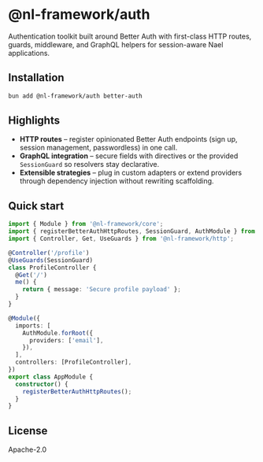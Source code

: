 # @nl-framework/auth

Authentication toolkit built around Better Auth with first-class HTTP routes, guards, middleware, and GraphQL helpers for session-aware Nael applications.

## Installation

```bash
bun add @nl-framework/auth better-auth
```

## Highlights

- **HTTP routes** – register opinionated Better Auth endpoints (sign up, session management, passwordless) in one call.
- **GraphQL integration** – secure fields with directives or the provided `SessionGuard` so resolvers stay declarative.
- **Extensible strategies** – plug in custom adapters or extend providers through dependency injection without rewriting scaffolding.

## Quick start

```ts
import { Module } from '@nl-framework/core';
import { registerBetterAuthHttpRoutes, SessionGuard, AuthModule } from '@nl-framework/auth';
import { Controller, Get, UseGuards } from '@nl-framework/http';

@Controller('/profile')
@UseGuards(SessionGuard)
class ProfileController {
  @Get('/')
  me() {
    return { message: 'Secure profile payload' };
  }
}

@Module({
  imports: [
    AuthModule.forRoot({
      providers: ['email'],
    }),
  ],
  controllers: [ProfileController],
})
export class AppModule {
  constructor() {
    registerBetterAuthHttpRoutes();
  }
}
```

## License

Apache-2.0
